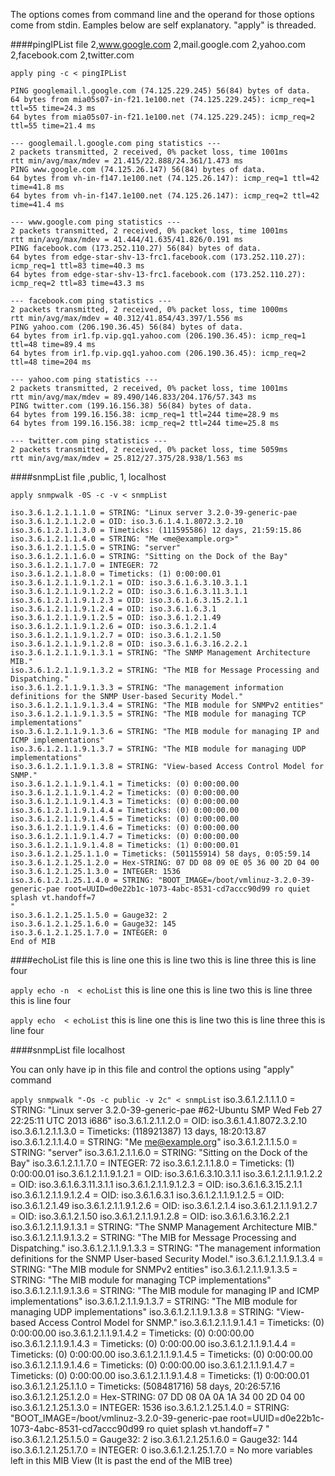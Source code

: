The options comes from command line and the operand for those options come from stdin.
Eamples below are self explanatory. "apply" is threaded.

####pingIPList file
	2,www.google.com
	2,mail.google.com
	2,yahoo.com
	2,facebook.com
	2,twitter.com

`apply ping -c < pingIPList`

	PING googlemail.l.google.com (74.125.229.245) 56(84) bytes of data.
	64 bytes from mia05s07-in-f21.1e100.net (74.125.229.245): icmp_req=1 ttl=55 time=24.3 ms
	64 bytes from mia05s07-in-f21.1e100.net (74.125.229.245): icmp_req=2 ttl=55 time=21.4 ms

	--- googlemail.l.google.com ping statistics ---
	2 packets transmitted, 2 received, 0% packet loss, time 1001ms
	rtt min/avg/max/mdev = 21.415/22.888/24.361/1.473 ms
	PING www.google.com (74.125.26.147) 56(84) bytes of data.
	64 bytes from vh-in-f147.1e100.net (74.125.26.147): icmp_req=1 ttl=42 time=41.8 ms
	64 bytes from vh-in-f147.1e100.net (74.125.26.147): icmp_req=2 ttl=42 time=41.4 ms

	--- www.google.com ping statistics ---
	2 packets transmitted, 2 received, 0% packet loss, time 1001ms
	rtt min/avg/max/mdev = 41.444/41.635/41.826/0.191 ms
	PING facebook.com (173.252.110.27) 56(84) bytes of data.
	64 bytes from edge-star-shv-13-frc1.facebook.com (173.252.110.27): icmp_req=1 ttl=83 time=40.3 ms
	64 bytes from edge-star-shv-13-frc1.facebook.com (173.252.110.27): icmp_req=2 ttl=83 time=43.3 ms

	--- facebook.com ping statistics ---
	2 packets transmitted, 2 received, 0% packet loss, time 1000ms
	rtt min/avg/max/mdev = 40.312/41.854/43.397/1.556 ms
	PING yahoo.com (206.190.36.45) 56(84) bytes of data.
	64 bytes from ir1.fp.vip.gq1.yahoo.com (206.190.36.45): icmp_req=1 ttl=48 time=89.4 ms
	64 bytes from ir1.fp.vip.gq1.yahoo.com (206.190.36.45): icmp_req=2 ttl=48 time=204 ms

	--- yahoo.com ping statistics ---
	2 packets transmitted, 2 received, 0% packet loss, time 1001ms
	rtt min/avg/max/mdev = 89.490/146.833/204.176/57.343 ms
	PING twitter.com (199.16.156.38) 56(84) bytes of data.
	64 bytes from 199.16.156.38: icmp_req=1 ttl=244 time=28.9 ms
	64 bytes from 199.16.156.38: icmp_req=2 ttl=244 time=25.8 ms

	--- twitter.com ping statistics ---
	2 packets transmitted, 2 received, 0% packet loss, time 5059ms
	rtt min/avg/max/mdev = 25.812/27.375/28.938/1.563 ms


####snmpList file
	,public, 1, localhost

`apply snmpwalk -0S -c -v < snmpList`

	iso.3.6.1.2.1.1.1.0 = STRING: "Linux server 3.2.0-39-generic-pae 
	iso.3.6.1.2.1.1.2.0 = OID: iso.3.6.1.4.1.8072.3.2.10
	iso.3.6.1.2.1.1.3.0 = Timeticks: (111595586) 12 days, 21:59:15.86
	iso.3.6.1.2.1.1.4.0 = STRING: "Me <me@example.org>"
	iso.3.6.1.2.1.1.5.0 = STRING: "server"
	iso.3.6.1.2.1.1.6.0 = STRING: "Sitting on the Dock of the Bay"
	iso.3.6.1.2.1.1.7.0 = INTEGER: 72
	iso.3.6.1.2.1.1.8.0 = Timeticks: (1) 0:00:00.01
	iso.3.6.1.2.1.1.9.1.2.1 = OID: iso.3.6.1.6.3.10.3.1.1
	iso.3.6.1.2.1.1.9.1.2.2 = OID: iso.3.6.1.6.3.11.3.1.1
	iso.3.6.1.2.1.1.9.1.2.3 = OID: iso.3.6.1.6.3.15.2.1.1
	iso.3.6.1.2.1.1.9.1.2.4 = OID: iso.3.6.1.6.3.1
	iso.3.6.1.2.1.1.9.1.2.5 = OID: iso.3.6.1.2.1.49
	iso.3.6.1.2.1.1.9.1.2.6 = OID: iso.3.6.1.2.1.4
	iso.3.6.1.2.1.1.9.1.2.7 = OID: iso.3.6.1.2.1.50
	iso.3.6.1.2.1.1.9.1.2.8 = OID: iso.3.6.1.6.3.16.2.2.1
	iso.3.6.1.2.1.1.9.1.3.1 = STRING: "The SNMP Management Architecture MIB."
	iso.3.6.1.2.1.1.9.1.3.2 = STRING: "The MIB for Message Processing and Dispatching."
	iso.3.6.1.2.1.1.9.1.3.3 = STRING: "The management information definitions for the SNMP User-based Security Model."
	iso.3.6.1.2.1.1.9.1.3.4 = STRING: "The MIB module for SNMPv2 entities"
	iso.3.6.1.2.1.1.9.1.3.5 = STRING: "The MIB module for managing TCP implementations"
	iso.3.6.1.2.1.1.9.1.3.6 = STRING: "The MIB module for managing IP and ICMP implementations"
	iso.3.6.1.2.1.1.9.1.3.7 = STRING: "The MIB module for managing UDP implementations"
	iso.3.6.1.2.1.1.9.1.3.8 = STRING: "View-based Access Control Model for SNMP."
	iso.3.6.1.2.1.1.9.1.4.1 = Timeticks: (0) 0:00:00.00
	iso.3.6.1.2.1.1.9.1.4.2 = Timeticks: (0) 0:00:00.00
	iso.3.6.1.2.1.1.9.1.4.3 = Timeticks: (0) 0:00:00.00
	iso.3.6.1.2.1.1.9.1.4.4 = Timeticks: (0) 0:00:00.00
	iso.3.6.1.2.1.1.9.1.4.5 = Timeticks: (0) 0:00:00.00
	iso.3.6.1.2.1.1.9.1.4.6 = Timeticks: (0) 0:00:00.00
	iso.3.6.1.2.1.1.9.1.4.7 = Timeticks: (0) 0:00:00.00
	iso.3.6.1.2.1.1.9.1.4.8 = Timeticks: (1) 0:00:00.01
	iso.3.6.1.2.1.25.1.1.0 = Timeticks: (501155914) 58 days, 0:05:59.14
	iso.3.6.1.2.1.25.1.2.0 = Hex-STRING: 07 DD 08 09 0E 05 36 00 2D 04 00 
	iso.3.6.1.2.1.25.1.3.0 = INTEGER: 1536
	iso.3.6.1.2.1.25.1.4.0 = STRING: "BOOT_IMAGE=/boot/vmlinuz-3.2.0-39-generic-pae root=UUID=d0e22b1c-1073-4abc-8531-cd7accc90d99 ro quiet splash vt.handoff=7
	"
	iso.3.6.1.2.1.25.1.5.0 = Gauge32: 2
	iso.3.6.1.2.1.25.1.6.0 = Gauge32: 145
	iso.3.6.1.2.1.25.1.7.0 = INTEGER: 0
	End of MIB


####echoList file
	this is line one
	this is line two
	this is line three
	this is line four

`apply echo -n  < echoList`
	this is line one this is line two this is line three this is line four

`apply echo  < echoList`
	this is line one
	this is line two
	this is line three
	this is line four

####snmpList file
localhost

You can only have ip in this file and control the options using "apply" command


`apply snmpwalk "-Os -c public -v 2c" < snmpList`
	iso.3.6.1.2.1.1.1.0 = STRING: "Linux server 3.2.0-39-generic-pae #62-Ubuntu SMP Wed Feb 27 22:25:11 UTC 2013 i686"
	iso.3.6.1.2.1.1.2.0 = OID: iso.3.6.1.4.1.8072.3.2.10
	iso.3.6.1.2.1.1.3.0 = Timeticks: (118921387) 13 days, 18:20:13.87
	iso.3.6.1.2.1.1.4.0 = STRING: "Me <me@example.org>"
	iso.3.6.1.2.1.1.5.0 = STRING: "server"
	iso.3.6.1.2.1.1.6.0 = STRING: "Sitting on the Dock of the Bay"
	iso.3.6.1.2.1.1.7.0 = INTEGER: 72
	iso.3.6.1.2.1.1.8.0 = Timeticks: (1) 0:00:00.01
	iso.3.6.1.2.1.1.9.1.2.1 = OID: iso.3.6.1.6.3.10.3.1.1
	iso.3.6.1.2.1.1.9.1.2.2 = OID: iso.3.6.1.6.3.11.3.1.1
	iso.3.6.1.2.1.1.9.1.2.3 = OID: iso.3.6.1.6.3.15.2.1.1
	iso.3.6.1.2.1.1.9.1.2.4 = OID: iso.3.6.1.6.3.1
	iso.3.6.1.2.1.1.9.1.2.5 = OID: iso.3.6.1.2.1.49
	iso.3.6.1.2.1.1.9.1.2.6 = OID: iso.3.6.1.2.1.4
	iso.3.6.1.2.1.1.9.1.2.7 = OID: iso.3.6.1.2.1.50
	iso.3.6.1.2.1.1.9.1.2.8 = OID: iso.3.6.1.6.3.16.2.2.1
	iso.3.6.1.2.1.1.9.1.3.1 = STRING: "The SNMP Management Architecture MIB."
	iso.3.6.1.2.1.1.9.1.3.2 = STRING: "The MIB for Message Processing and Dispatching."
	iso.3.6.1.2.1.1.9.1.3.3 = STRING: "The management information definitions for the SNMP User-based Security Model."
	iso.3.6.1.2.1.1.9.1.3.4 = STRING: "The MIB module for SNMPv2 entities"
	iso.3.6.1.2.1.1.9.1.3.5 = STRING: "The MIB module for managing TCP implementations"
	iso.3.6.1.2.1.1.9.1.3.6 = STRING: "The MIB module for managing IP and ICMP implementations"
	iso.3.6.1.2.1.1.9.1.3.7 = STRING: "The MIB module for managing UDP implementations"
	iso.3.6.1.2.1.1.9.1.3.8 = STRING: "View-based Access Control Model for SNMP."
	iso.3.6.1.2.1.1.9.1.4.1 = Timeticks: (0) 0:00:00.00
	iso.3.6.1.2.1.1.9.1.4.2 = Timeticks: (0) 0:00:00.00
	iso.3.6.1.2.1.1.9.1.4.3 = Timeticks: (0) 0:00:00.00
	iso.3.6.1.2.1.1.9.1.4.4 = Timeticks: (0) 0:00:00.00
	iso.3.6.1.2.1.1.9.1.4.5 = Timeticks: (0) 0:00:00.00
	iso.3.6.1.2.1.1.9.1.4.6 = Timeticks: (0) 0:00:00.00
	iso.3.6.1.2.1.1.9.1.4.7 = Timeticks: (0) 0:00:00.00
	iso.3.6.1.2.1.1.9.1.4.8 = Timeticks: (1) 0:00:00.01
	iso.3.6.1.2.1.25.1.1.0 = Timeticks: (508481716) 58 days, 20:26:57.16
	iso.3.6.1.2.1.25.1.2.0 = Hex-STRING: 07 DD 08 0A 0A 1A 34 00 2D 04 00 
	iso.3.6.1.2.1.25.1.3.0 = INTEGER: 1536
	iso.3.6.1.2.1.25.1.4.0 = STRING: "BOOT_IMAGE=/boot/vmlinuz-3.2.0-39-generic-pae root=UUID=d0e22b1c-1073-4abc-8531-cd7accc90d99 ro quiet splash vt.handoff=7
	"
	iso.3.6.1.2.1.25.1.5.0 = Gauge32: 2
	iso.3.6.1.2.1.25.1.6.0 = Gauge32: 144
	iso.3.6.1.2.1.25.1.7.0 = INTEGER: 0
	iso.3.6.1.2.1.25.1.7.0 = No more variables left in this MIB View (It is past the end of the MIB tree)
